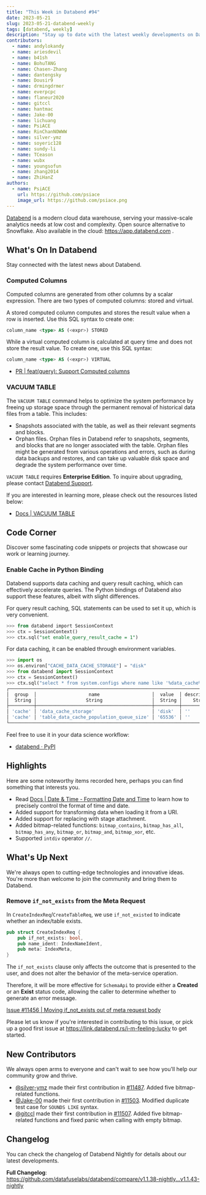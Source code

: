 ```yaml
---
title: "This Week in Databend #94"
date: 2023-05-21
slug: 2023-05-21-databend-weekly
tags: [databend, weekly]
description: "Stay up to date with the latest weekly developments on Databend!"
contributors:
  - name: andylokandy
  - name: ariesdevil
  - name: b41sh
  - name: BohuTANG
  - name: Chasen-Zhang
  - name: dantengsky
  - name: Dousir9
  - name: drmingdrmer
  - name: everpcpc
  - name: flaneur2020
  - name: gitccl
  - name: hantmac
  - name: Jake-00
  - name: lichuang
  - name: PsiACE
  - name: RinChanNOWWW
  - name: silver-ymz
  - name: soyeric128
  - name: sundy-li
  - name: TCeason
  - name: wubx
  - name: youngsofun
  - name: zhang2014
  - name: ZhiHanZ
authors:
  - name: PsiACE
    url: https://github.com/psiace
    image_url: https://github.com/psiace.png
---
```


[Databend](https://github.com/datafuselabs/databend) is a modern cloud data warehouse, serving your massive-scale analytics needs at low cost and complexity. Open source alternative to Snowflake. Also available in the cloud: <https://app.databend.com> .

## What's On In Databend

Stay connected with the latest news about Databend.

### Computed Columns

Computed columns are generated from other columns by a scalar expression. There are two types of computed columns: stored and virtual.

A stored computed column computes and stores the result value when a row is inserted. Use this SQL syntax to create one:

  ```sql
  column_name <type> AS (<expr>) STORED
  ```

While a virtual computed column is calculated at query time and does not store the result value. To create one, use this SQL syntax:

  ```sql
  column_name <type> AS (<expr>) VIRTUAL
  ```

- [PR | feat(query): Support Computed columns](https://github.com/datafuselabs/databend/pull/11391)

### VACUUM TABLE

The `VACUUM TABLE` command helps to optimize the system performance by freeing up storage space through the permanent removal of historical data files from a table. This includes:

- Snapshots associated with the table, as well as their relevant segments and blocks.
- Orphan files. Orphan files in Databend refer to snapshots, segments, and blocks that are no longer associated with the table. Orphan files might be generated from various operations and errors, such as during data backups and restores, and can take up valuable disk space and degrade the system performance over time.

`VACUUM TABLE` requires **Enterprise Edition**. To inquire about upgrading, please contact [Databend Support](https://www.databend.com/contact-us).

If you are interested in learning more, please check out the resources listed below:

- [Docs | VACUUM TABLE](https://databend.rs/doc/sql-commands/ddl/table/vacuum-table)

## Code Corner

Discover some fascinating code snippets or projects that showcase our work or learning journey.

### Enable Cache in Python Binding

Databend supports data caching and query result caching, which can effectively accelerate queries. The Python bindings of Databend also support these features, albeit with slight differences.

For query result caching, SQL statements can be used to set it up, which is very convenient.

```sql
>>> from databend import SessionContext 
>>> ctx = SessionContext()
>>> ctx.sql("set enable_query_result_cache = 1")
```

For data caching, it can be enabled through environment variables.

```python
>>> import os 
>>> os.environ["CACHE_DATA_CACHE_STORAGE"] = "disk"
>>> from databend import SessionContext 
>>> ctx = SessionContext()
>>> ctx.sql("select * from system.configs where name like '%data_cache%'")
┌────────────────────────────────────────────────────────────────────────────┐
│  group  │                   name                   │  value  │ description │
│  String │                  String                  │  String │    String   │
├─────────┼──────────────────────────────────────────┼─────────┼─────────────┤
│ 'cache' │ 'data_cache_storage'                     │ 'disk'  │ ''          │
│ 'cache' │ 'table_data_cache_population_queue_size' │ '65536' │ ''          │
└────────────────────────────────────────────────────────────────────────────┘
```

Feel free to use it in your data science workflow:

- [databend · PyPI](https://pypi.org/project/databend/)

## Highlights

Here are some noteworthy items recorded here, perhaps you can find something that interests you.

- Read [Docs | Date & Time - Formatting Date and Time](https://databend.rs/doc/sql-reference/data-types/data-type-time-date-types#formatting-date-and-time) to learn how to precisely control the format of time and date.
- Added support for transforming data when loading it from a URI.
- Added support for replacing with stage attachment.
- Added bitmap-related functions: `bitmap_contains`, `bitmap_has_all`, `bitmap_has_any`, `bitmap_or`, `bitmap_and`, `bitmap_xor`, etc.
- Supported `intdiv` operator `//`.

## What's Up Next

We're always open to cutting-edge technologies and innovative ideas. You're more than welcome to join the community and bring them to Databend.

### Remove `if_not_exists` from the Meta Request

In `CreateIndexReq`/`CreateTableReq`, we use `if_not_existed` to indicate whether an index/table exists.

```rust
pub struct CreateIndexReq {
    pub if_not_exists: bool,
    pub name_ident: IndexNameIdent,
    pub meta: IndexMeta,
}
```

The `if_not_exists` clause only affects the outcome that is presented to the user, and does not alter the behavior of the meta-service operation.

Therefore, it will be more effective for `SchemaApi` to provide either a **Created** or an **Exist** status code, allowing the caller to determine whether to generate an error message.

[Issue #11456 | Moving if_not_exists out of meta request body](https://github.com/datafuselabs/databend/issues/11456)

Please let us know if you're interested in contributing to this issue, or pick up a good first issue at <https://link.databend.rs/i-m-feeling-lucky> to get started.

## New Contributors

We always open arms to everyone and can't wait to see how you'll help our community grow and thrive.

* [@silver-ymz](https://github.com/silver-ymz) made their first contribution in [#11487](https://github.com/datafuselabs/databend/pull/11487). Added five bitmap-related functions.
* [@Jake-00](https://github.com/Jake-00) made their first contribution in [#11503](https://github.com/datafuselabs/databend/pull/11503). Modified duplicate test case for `SOUNDS LIKE` syntax.
* [@gitccl](https://github.com/gitccl) made their first contribution in [#11507](https://github.com/datafuselabs/databend/pull/11507). Added five bitmap-related functions and fixed panic when calling with empty bitmap.

## Changelog

You can check the changelog of Databend Nightly for details about our latest developments.

**Full Changelog**: <https://github.com/datafuselabs/databend/compare/v1.1.38-nightly...v1.1.43-nightly>
